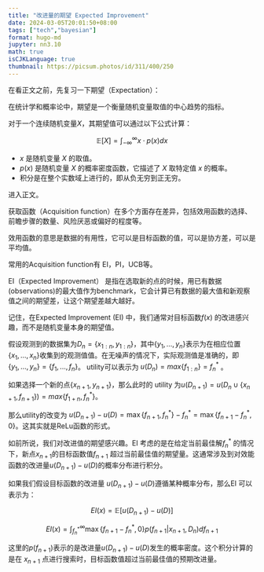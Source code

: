 ```yaml
---
title: "改进量的期望 Expected Improvement"
date: 2024-03-05T20:01:50+08:00  
tags: ["tech","bayesian"]
format: hugo-md
jupyter: nn3.10
math: true
isCJKLanguage: true
thumbnail: https://picsum.photos/id/311/400/250
---
```

在看正文之前，先复习一下期望（Expectation）：

在统计学和概率论中，期望是一个衡量随机变量取值的中心趋势的指标。

对于一个连续随机变量*X*，其期望值可以通过以下公式计算：

$$
\mathbb{E}[X] = \int_{-\infty}^{\infty} x \cdot p(x)dx
$$

- *x* 是随机变量 *X* 的取值。
- *p*(*x*) 是随机变量 *X* 的概率密度函数，它描述了 *X* 取特定值 *x* 的概率。
- 积分是在整个实数域上进行的，即从负无穷到正无穷。

进入正文。

获取函数（Acquisition function）在多个方面存在差异，包括效用函数的选择、前瞻步骤的数量、风险厌恶或偏好的程度等。

效用函数的意思是数据的有用性，它可以是目标函数的值，可以是协方差，可以是平均值。


常用的Acquisition function有 EI，PI，UCB等。

EI（Expected Improvement） 是指在选取新的点的时候，用已有数据(observations)的最大值作为benchmark，它会计算已有数据的最大值和新观察值之间的期望差，让这个期望差越大越好。

记住，在Expected Improvement (EI) 中，我们通常对目标函数$f(x)$  的改进感兴趣，而不是随机变量本身的期望值。

假设观测到的数据集为$D_n = \{x_{1:n}, y_{1:n}\}$，其中$\{y_1, ..., y_n\}$表示为在相应位置$\{x_1, ..., x_n\}$收集到的观测值值。在无噪声的情况下，实际观测值是准确的，即$\{y_1, ..., y_n\} = \{f_1, ..., f_n\}$。 utility可以表示为 $u(D_n) = max\{f_{1:n}\} = f_n^*$ 。

如果选择一个新的点$\{x_{n+1},y_{n+1}\}$，那么此时的 utility 为$u(D_{n+1}) = u(D_n \cup \{x_{n+1}, f_{n+1}\} )=max\{f_{1+n}, f_n^*\}$。

那么utility的改变为 $u(D_{n+1})-u(D) = \max \{f_{n+1}, f_n^*\} - f_n^* = \max \{f_{n+1}-f_n^*,0\}$。这其实就是ReLu函数的形式。

如前所说，我们对改进值的期望感兴趣。EI 考虑的是在给定当前最佳解$f_n^*$ 的情况下，新点$x_{n+1}$的目标函数值$f_{n+1}$ 超过当前最佳值的期望量。这通常涉及到对效能函数的改进量$u(D_{n+1})-u(D)$的概率分布进行积分。

如果我们假设目标函数的改进量 $u(D_{n+1})-u(D)$遵循某种概率分布，那么EI 可以表示为：

$$
EI(x) = \mathbb{E}[u(D_{n+1})-u(D)]
$$


$$
EI(x) = \int_{f_n^*}^{\infty} \max \{f_{n+1}-f_n^*,0\} p(f_{n+1} | x_{n+1},D_n) df_{n+1}
$$

这里的$p(f_{n+1}$)表示的是改进量$u(D_{n+1})-u(D)$发生的概率密度。这个积分计算的是在 $x_{n+1}$ 点进行搜索时，目标函数值超过当前最佳值的预期改进量。